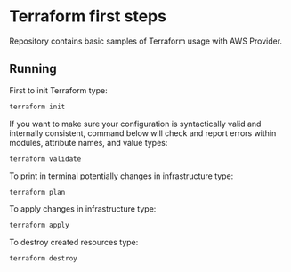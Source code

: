 # Terraform first steps
Repository contains basic samples of Terraform usage with AWS Provider.


## Running

First to init Terraform type:
```bash
terraform init
```


If you want to make sure your configuration is syntactically valid and internally consistent, command below will check and report errors within modules, attribute names, and value types:
```bash
terraform validate
```


To print in terminal potentially changes in infrastructure type:
```bash
terraform plan
```


To apply changes in infrastructure type:
```bash
terraform apply
```


To destroy created resources type:
```bash
terraform destroy
```